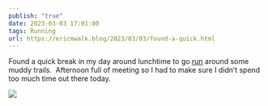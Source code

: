```yaml
---
publish: "true"
date: 2023-03-03 17:01:00
tags: Running
url: https://ericmwalk.blog/2023/03/03/found-a-quick.html
---
```


Found a quick break in my day around lunchtime to go [run](http://www.strava.com/activities/8654526223) around some muddy trails.  Afternoon full of meeting so I had to make sure I didn’t spend too much time out there today.


![](https://ericmwalk.blog/uploads/2023/c78e325f1d.jpg)